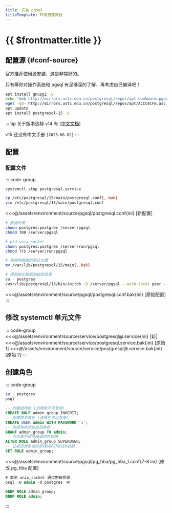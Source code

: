 ```yaml
---
title: 安装 pgsql
titleTemplate: 环境搭建教程
---
```


# {{ $frontmatter.title }}

## 配置源 {#conf-source}

官方推荐使用源安装，这是非常好的。

只有等你对操作系统和 pgsql 有足够深的了解，再考虑自己编译吧！

```bash
apt install gnupg2 -y
echo "deb http://mirrors.ustc.edu.cn/postgresql/repos/apt bookworm-pgdg main" > /etc/apt/sources.list.d/pgdg.list
wget -qO- http://mirrors.ustc.edu.cn/postgresql/repos/apt/ACCC4CF8.asc | tee /etc/apt/trusted.gpg.d/postgresql.asc
apt update
apt install postgresql-15 -y
```

::: tip 关于版本选择
v14 有 [[中文文档]](http://www.postgres.cn/docs/14/index.html)

v15 还没有中文手册 `[2023-08-02]`
:::

## 配置

###

### 配置文件

::: code-group

```bash [停止服务]
systemctl stop postgresql.service
```

```bash [操作]
cp /etc/postgresql/15/main/postgresql.conf{,.bak}
vim /etc/postgresql/15/main/postgresql.conf
```

<<<@/assets/environment/source/pgsql/postgresql.conf{ini} [新配置]

```bash [权限]
# 数据目录
chown postgres:postgres /server/pgsql
chmod 700 /server/pgsql

# pid unix_socket
chown postgres:postgres /server/run/pgsql
chmod 775 /server/run/pgsql
```

```bash [初始化数据]
# 先移除数据的默认位置
mv /var/lib/postgresql/15/main{,.bak}

# 再初始化数据到指定目录
su - postgres
/usr/lib/postgresql/15/bin/initdb -D /server/pgsql --auth-local peer --auth-host scram-sha-256 --no-instructions
```

<<<@/assets/environment/source/pgsql/postgresql.conf.bak{ini} [原始配置]
:::

## 修改 systemctl 单元文件

::: code-group
<<<@/assets/environment/source/service/postgresql@.service{ini} [新]
<<<@/assets/environment/source/service/postgresql.service.bak{ini} [原始 1]
<<<@/assets/environment/source/service/postgresql@.service.bak{ini} [原始 2]
:::

## 创建角色

::: code-group

```bash [psql登录]
su - postgres
psql
```

```sql [创建角色]
-- 创建组角色 (该角色不可登录)
CREATE ROLE admin_group INHERIT;
-- 创建成员角色 (该角色可以登录)
CREATE USER admin WITH PASSWORD '1';
-- 为组角色添加成员角色
GRANT admin_group TO admin;
-- 为组角色授予超级用户权限
ALTER ROLE admin_group SUPERUSER;
-- 让成员角色临时获得SUPERUSER权限
SET ROLE admin_group;
```

<<<@/assets/environment/source/pgsql/pg_hba/pg_hba_1.conf{7-8 ini} [修改 pg_hba 配置]

```sql [登录]
# 本地 unix_socket 通过密码登录
psql -U admin -d postgres -W
```

```sql [删除角色]
DROP ROLE admin_group;
DROP ROLE admin;
```

:::
